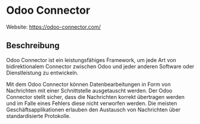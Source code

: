 # Odoo Connector

Website: <https://odoo-connector.com/>

## Beschreibung

Odoo Connector ist ein leistungsfähiges Framework, um jede Art von bidirektionalem Connector zwischen Odoo und jeder anderen Software oder Dienstleistung zu entwickeln.

Mit dem Odoo Connector können Datenbearbeitungen in Form von Nachrichten mit einer Schnittstelle ausgetauscht werden. Der Odoo Connector stellt sicher, dass die Nachrichten korrekt übertragen werden und im Falle eines Fehlers diese nicht verworfen werden. Die meisten Geschäftsapplikationen erlauben den Austausch von Nachrichten über standardisierte Protokolle.